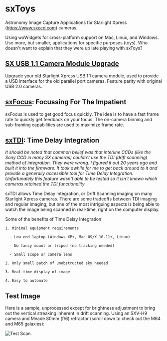 # sxToys
Astronomy Image Capture Applications for Starlight Xpress (https://www.sxccd.com) cameras.

Using wxWidgets for cross-platform support on Mac, Linux, and Windows. Use more, but smaller, applications for specific purposes (toys). Who doesn't want to explain that they were up late playing with sxToys?

## [SX USB 1.1 Camera Module Upgrade](https://github.com/dschmenk/sxToys/tree/master/Windows%20Drivers)

Upgrade your old Starlight Xpress USB 1.1 camera module, used to provide a USB interface for the old parallel port cameras. Feature parity with original USB 2.0 cameras.

## [sxFocus](https://github.com/dschmenk/sxToys/tree/master/wx/sxfocus): Focussing For The Impatient

sxFocus is used to get good focus quickly. The idea is to have a fast frame rate to quickly get feedback on your focus. The on-camera binning and sub-framing capabilities are used to maximize frame rate.

## [sxTDI](https://github.com/dschmenk/sxToys/tree/master/wx/sxtdi): Time Delay Integration

_It should be noted that common belief was that interline CCDs  (like the Sony CCD in many SX cameras) couldn't use the TDI (drift scanning) method of integration. They were wrong. I figured it out 20 years ago and built it into the firmware. It took awhile for me to get back around to it and provide a generally accessible tool for Time Delay Integration. Unfortunately this feature wasn't able to be tested so it isn't known which cameras retained the TDI functionality_

sxTDI allows Time Delay Integration, or Drift Scanning imaging on many Starlight Xpress cameras. There are some tradeoffs between TDI imaging and regular imaging, but one of the most intriguing aspects is being able to watch the image being scanned in real-time, right on the computer display.

Some of the benefits of Time Delay Integration:

    1. Minimal equipment requirements
  
      - Low end laptop (Windows XP+, Mac OS/X 10.11+, Linux)
    
      - No fancy mount or tripod (no tracking needed)
    
      - Small scope or camera lens
    
    2. Only small patch of unobstructed sky needed
  
    3. Real-time display of image
  
    4. Easy to automate

## Test Image

Here is a sample, unprocessed except for brightness adjustment to bring out the vertical streaking inherent in drift scanning. Using an SXV-H9 camera and Meade 80mm (f/6) refractor (scroll down to check out the M64 and M65 galaxies):

![Test Scan](https://github.com/dschmenk/sxToys/blob/master/images/macscan.jpg).

